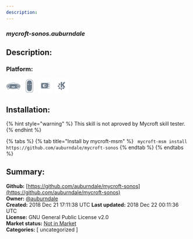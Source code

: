 ```yaml
---
description: 
---
```


### _mycroft-sonos.auburndale_  
## Description:  
  
  
  
### Platform:  
 ![Mark I](../.gitbook/assets/mark-1-icon.png)  ![Mark II](../.gitbook/assets/mark-2-icon.png)  ![Picroft](../.gitbook/assets/picroft-icon.png)  ![plasmoid](../.gitbook/assets/kde.png)   
## Installation:  
{% hint style="warning" %}
This skill is not aproved by Mycroft skill tester.
{% endhint %}
    
{% tabs %}
{% tab title="Install by mycroft-msm" %}
``` mycroft-msm install https://github.com/auburndale/mycroft-sonos```
{% endtab %}
  {% endtabs %}
    
## Summary:  
**Github:** [https://github.com/auburndale/mycroft-sonos](https://github.com/auburndale/mycroft-sonos)  
**Owner:** [@auburndale](https://github.com/auburndale)  
**Created:** 2018 Dec 21 17:11:38 UTC  **Last updated:** 2018 Dec 22 00:11:36 UTC  
**License:** GNU General Public License v2.0  
**Market status:** [Not in Market](https://market.mycroft.ai/skill/)  
**Categories:** [ uncategorized ]   
